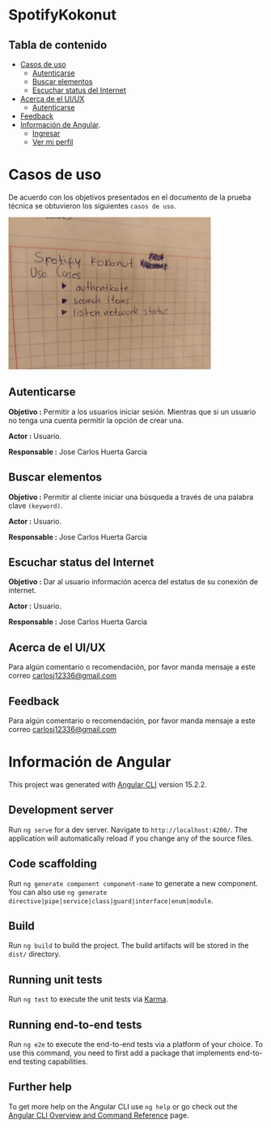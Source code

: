 # SpotifyKokonut

## Tabla de contenido
-   [Casos de uso](#casos-de-uso)
    -   [Autenticarse](#autenticarse)
    -   [Buscar elementos](#buscar-elementos)
    -   [Escuchar status del Internet](#escuchar-status-del-internet)
-   [Acerca de el UI/UX](#acerca-de-el-ui/ux)
    -   [Autenticarse](#autenticarse)
-   [Feedback](#feedback)
-   [Información de Angular](#información-de-angular).
    -   [Ingresar](#ingresar)
    -   [Ver mi perfil](#ver-mi-perfil)

# Casos de uso
De acuerdo con los objetivos presentados en el documento de la prueba técnica se obtuvieron los siguientes `casos de uso`.

<img src="./src/doc/photo_uses_cases.jpeg" alt="Alt text"  title="Optional title" style="display: inline-block; width: 400px">

## Autenticarse
**Objetivo :** Permitir a los usuarios iniciar sesión. Mientras que si un usuario no tenga una cuenta permitir la opción de crear una.

**Actor :**  Usuario.

**Responsable :** Jose Carlos Huerta Garcia

## Buscar elementos
**Objetivo :** Permitir al cliente iniciar una búsqueda a través de una palabra clave `(keyword)`.

**Actor :**  Usuario.

**Responsable :** Jose Carlos Huerta Garcia
## Escuchar status del Internet

**Objetivo :** Dar al usuario información acerca del estatus de su conexión de internet.

**Actor :**  Usuario.

**Responsable :** Jose Carlos Huerta Garcia



## Acerca de el UI/UX

Para algún comentario o recomendación, por favor manda mensaje a este correo [carlosj12336@gmail.com](carlosj12336@gmail.com)


## Feedback

Para algún comentario o recomendación, por favor manda mensaje a este correo [carlosj12336@gmail.com](carlosj12336@gmail.com)



# Información de Angular

This project was generated with [Angular CLI](https://github.com/angular/angular-cli) version 15.2.2.

## Development server

Run `ng serve` for a dev server. Navigate to `http://localhost:4200/`. The application will automatically reload if you change any of the source files.

## Code scaffolding

Run `ng generate component component-name` to generate a new component. You can also use `ng generate directive|pipe|service|class|guard|interface|enum|module`.

## Build

Run `ng build` to build the project. The build artifacts will be stored in the `dist/` directory.

## Running unit tests

Run `ng test` to execute the unit tests via [Karma](https://karma-runner.github.io).

## Running end-to-end tests

Run `ng e2e` to execute the end-to-end tests via a platform of your choice. To use this command, you need to first add a package that implements end-to-end testing capabilities.

## Further help

To get more help on the Angular CLI use `ng help` or go check out the [Angular CLI Overview and Command Reference](https://angular.io/cli) page.
